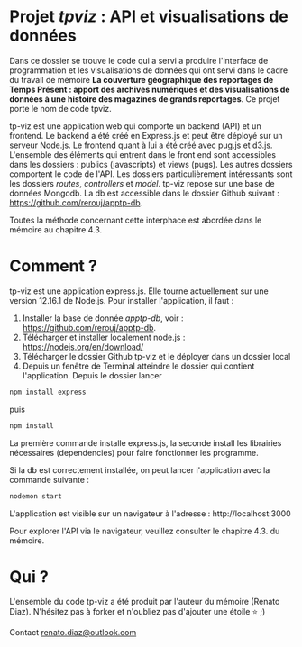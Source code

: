 # Projet *tpviz* : API et visualisations de données

Dans ce dossier se trouve le code qui a servi a produire l'interface de programmation et les visualisations de données qui ont servi dans le cadre du travail de mémoire **La couverture géographique des reportages de Temps Présent : apport des archives numériques et des visualisations de données à une histoire des magazines de grands reportages**. Ce projet porte le nom de code tpviz.

tp-viz est une application web qui comporte un backend (API) et un frontend. Le backend a été créé en Express.js et peut être déployé sur un serveur Node.js. Le frontend quant à lui a été créé avec pug.js et d3.js. L'ensemble des éléments qui entrent dans le front end sont accessibles dans les dossiers : publics (javascripts) et views (pugs). Les autres dossiers comportent le code de l'API. Les dossiers particulièrement intéressants sont les dossiers *routes*, *controllers* et *model*. tp-viz repose sur une base de données Mongodb. La db est accessible dans le dossier Github suivant : https://github.com/rerouj/apptp-db.

Toutes la méthode concernant cette interphace est abordée dans le mémoire au chapitre 4.3.

# Comment ?

tp-viz est une application express.js. Elle tourne actuellement sur une version 12.16.1 de Node.js. Pour installer l'application, il faut :

1. Installer la base de donnée *apptp-db*, voir : https://github.com/rerouj/apptp-db.
1. Télécharger et installer localement node.js : https://nodejs.org/en/download/
2. Télécharger le dossier Github tp-viz et le déployer dans un dossier local
3. Depuis un fenêtre de Terminal atteindre le dossier qui contient l'application. Depuis le dossier lancer

```javascript
npm install express
```

puis

```javascript
npm install
```

La première commande installe express.js, la seconde install les librairies nécessaires (dependencies) pour faire fonctionner les programme.

Si la db est correctement installée, on peut lancer l'application avec la commande suivante :

```javascript
nodemon start
```

L'application est visible sur un navigateur à l'adresse : http://localhost:3000

Pour explorer l'API via le navigateur, veuillez consulter le chapitre 4.3. du mémoire.

# Qui ?

L'ensemble du code tp-viz a été produit par l'auteur du mémoire (Renato Diaz). N'hésitez pas à forker et n'oubliez pas d'ajouter une étoile ⭐️ ;)

Contact renato.diaz@outlook.com